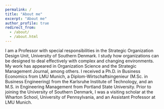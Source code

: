 ```yaml
---
permalink: /
title: "About me"
excerpt: "About me"
author_profile: true
redirect_from:
  - /about/
  - /about.html
---
```


I am a Professor with special responsibilities in the Strategic Organization Design Unit, University of Southern Denmark. I study how organizations can be designed to deal effectively with complex and changing environments. My work has appeared in Organization Science and the Strategic Management Journal, among others. I received a Ph.D. in Business Economics from LMU Munich, a Diplom-Wirtschaftsingenieur (M.Sc. in Business Engineering) from the Karlsruhe Institute of Technology, and an M.S. in Engineering Management from Portland State University. Prior to joining the University of Southern Denmark, I was a visiting scholar at the Wharton School, University of Pennsylvania, and an Assistant Professor at LMU Munich.
